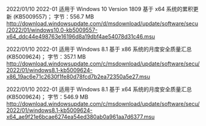 2022/01/10
2022-01 适用于 Windows 10 Version 1809 基于 x64 系统的累积更新 (KB5009557)； 字节：556.7 MB
http://download.windowsupdate.com/d/msdownload/update/software/secu/2022/01/windows10.0-kb5009557-x64_ddc44e498763e16196d8a19dbf4ae54078d31c46.msu

2022/01/10
2022-01 适用于 Windows 8.1 基于 x86 系统的月度安全质量汇总 (KB5009624)； 字节：357.1 MB
http://download.windowsupdate.com/c/msdownload/update/software/secu/2022/01/windows8.1-kb5009624-x86_19ac6e71c2630f1fe80d78fcd7b2ea72350a5e27.msu

2022/01/10
2022-01 适用于 Windows 8.1 基于 x64 系统的月度安全质量汇总 (KB5009624)； 字节：546.9 MB
http://download.windowsupdate.com/c/msdownload/update/software/secu/2022/01/windows8.1-kb5009624-x64_ae9f21e6bcae6274ea54ed380ab0a961aa7d6377.msu
